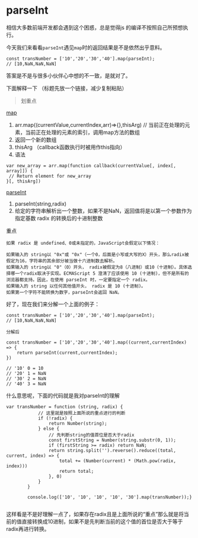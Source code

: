 # parseInt
相信大多数前端开发都会遇到这个困惑，总是觉得js 的编译不按照自己所预想执行。

今天我们来看看`parseInt`遇见`map`时的返回结果是不是依然出乎意料。

```
const transNumber = ['10','20','30','40'].map(parseInt);
// [10,NaN,NaN,NaN]

```

答案是不是与很多小伙伴心中想的不一致，是就对了。

下面解释一下 （标题先放一个链接，减少复制粘贴）



> 划重点

 [map](https://developer.mozilla.org/zh-CN/docs/Web/JavaScript/Reference/Global_Objects/Array/map)
1. arr.map((currentValue,currentIndex,arr)=>{},thisArg) // 当前正在处理的元素，当前正在处理的元素的索引，调用map方法的数组
2. 返回一个新的数组
3. thisArg （callback函数执行时被用作this指向）
4. 语法

```
var new_array = arr.map(function callback(currentValue[, index[, array]]) {
 // Return element for new_array 
}[, thisArg])

```

[parseInt](https://developer.mozilla.org/zh-CN/docs/Web/JavaScript/Reference/Global_Objects/parseInt)

1. parseInt(string,radix)
2. 给定的字符串解析出一个整数，如果不是NaN，返回值将是以第一个参数作为指定基数 radix 的转换后的十进制整数

重点

```
如果 radix 是 undefined、0或未指定的，JavaScript会假定以下情况：

如果输入的 string以 "0x"或 "0x"（一个0，后面是小写或大写的X）开头，那么radix被假定为16，字符串的其余部分被当做十六进制数去解析。
如果输入的 string以 "0"（0）开头， radix被假定为8（八进制）或10（十进制）。具体选择哪一个radix取决于实现。ECMAScript 5 澄清了应该使用 10 (十进制)，但不是所有的浏览器都支持。因此，在使用 parseInt 时，一定要指定一个 radix。
如果输入的 string 以任何其他值开头， radix 是 10 (十进制)。
如果第一个字符不能转换为数字，parseInt会返回 NaN。
```


好了，现在我们来分解一个上面的例子：

```
const transNumber = ['10','20','30','40'].map(parseInt);
// [10,NaN,NaN,NaN]

分解后

const transNumber = ['10','20','30','40'].map((current,currentIndex) => {
    return parseInt(current,currentIndex);
})

// '10' 0 = 10
// '20' 1 = NaN
// '30' 2 = NaN
// '40' 3 = NaN
```

什么意思呢，下面的代码就是我对parseInt的理解
```
var transNumber = function (string, radix) {
            // 这里就是按照上面所说的重点进行的判断
            if (!radix) {
                return Number(string);
            } else {
                // 先判断string的值首位是否大于radix
                const firstString = Number(string.substr(0, 1));
                if (firstString >= radix) return NaN;
                return string.split('').reverse().reduce((total, current, index) => {
                    total += (Number(current) * (Math.pow(radix, index)))
                    return total;
                }, 0)
            }
        }

        console.log(['10', '10', '10', '10', '30'].map(transNumber));}
        
```

这样看是不是好理解一点了，如果存在radix且是上面所说的“重点”那么就是将当前的值直接转换成10进制，如果不是先判断当前的这个值的首位是否大于等于radix再进行转换。

 